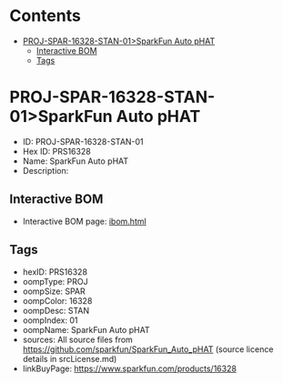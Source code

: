 



Contents
========

* [PROJ-SPAR-16328-STAN-01>SparkFun Auto pHAT](#proj-spar-16328-stan-01sparkfun-auto-phat)
	* [Interactive BOM](#interactive-bom)
	* [Tags](#tags)

# PROJ-SPAR-16328-STAN-01>SparkFun Auto pHAT

- ID: PROJ-SPAR-16328-STAN-01
- Hex ID: PRS16328
- Name: SparkFun Auto pHAT
- Description: 

## Interactive BOM

- Interactive BOM page: [ibom.html](kicad/bom/ibom.html)

## Tags

- hexID: PRS16328
- oompType: PROJ
- oompSize: SPAR
- oompColor: 16328
- oompDesc: STAN
- oompIndex: 01
- oompName: SparkFun Auto pHAT
- sources: All source files from https://github.com/sparkfun/SparkFun_Auto_pHAT (source licence details in srcLicense.md)
- linkBuyPage: https://www.sparkfun.com/products/16328
